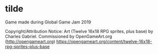 # tilde
Game made during Global Game Jam 2019

Copyright/Attribution Notice:
Art (Twelve 16x18 RPG sprites, plus base) by Charles Gabriel. Commissioned by OpenGameArt.org (http://opengameart.org)
https://opengameart.org/content/twelve-16x18-rpg-sprites-plus-base
